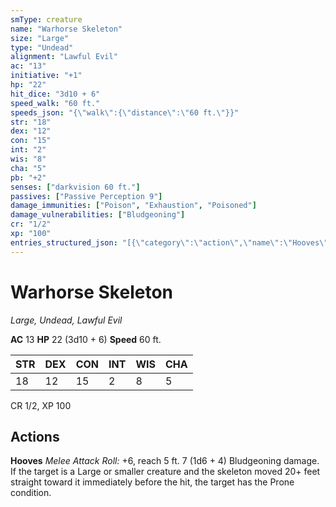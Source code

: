 ```yaml
---
smType: creature
name: "Warhorse Skeleton"
size: "Large"
type: "Undead"
alignment: "Lawful Evil"
ac: "13"
initiative: "+1"
hp: "22"
hit_dice: "3d10 + 6"
speed_walk: "60 ft."
speeds_json: "{\"walk\":{\"distance\":\"60 ft.\"}}"
str: "18"
dex: "12"
con: "15"
int: "2"
wis: "8"
cha: "5"
pb: "+2"
senses: ["darkvision 60 ft."]
passives: ["Passive Perception 9"]
damage_immunities: ["Poison", "Exhaustion", "Poisoned"]
damage_vulnerabilities: ["Bludgeoning"]
cr: "1/2"
xp: "100"
entries_structured_json: "[{\"category\":\"action\",\"name\":\"Hooves\",\"text\":\"*Melee Attack Roll:* +6, reach 5 ft. 7 (1d6 + 4) Bludgeoning damage. If the target is a Large or smaller creature and the skeleton moved 20+ feet straight toward it immediately before the hit, the target has the Prone condition.\",\"kind\":\"Melee Attack Roll\",\"to_hit\":\"+6\",\"range\":\"5 ft\",\"damage\":\"7 (1d6 + 4) Bludgeoning\"}]"
---
```


# Warhorse Skeleton
*Large, Undead, Lawful Evil*

**AC** 13
**HP** 22 (3d10 + 6)
**Speed** 60 ft.

| STR | DEX | CON | INT | WIS | CHA |
| --- | --- | --- | --- | --- | --- |
| 18 | 12 | 15 | 2 | 8 | 5 |

CR 1/2, XP 100

## Actions

**Hooves**
*Melee Attack Roll:* +6, reach 5 ft. 7 (1d6 + 4) Bludgeoning damage. If the target is a Large or smaller creature and the skeleton moved 20+ feet straight toward it immediately before the hit, the target has the Prone condition.
